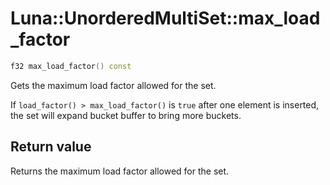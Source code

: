 # Luna::UnorderedMultiSet::max_load_factor

```c++
f32 max_load_factor() const
```

Gets the maximum load factor allowed for the set. 

If `load_factor() > max_load_factor()` is `true` after one element is inserted, the set will expand bucket buffer to bring more buckets. 

## Return value
Returns the maximum load factor allowed for the set. 

